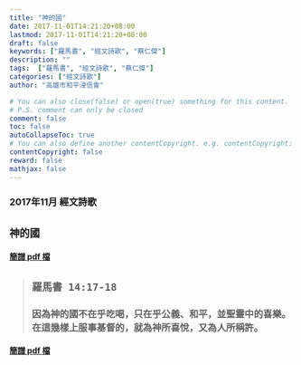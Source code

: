 ```yaml
---
title: "神的國"
date: 2017-11-01T14:21:20+08:00
lastmod: 2017-11-01T14:21:20+08:00
draft: false
keywords: ["羅馬書", "經文詩歌", "蔡仁傑"]
description: ""
tags:  ["羅馬書", "經文詩歌", "蔡仁傑"]
categories: ["經文詩歌"]
author: "高雄市和平浸信會"

# You can also close(false) or open(true) something for this content.
# P.S. comment can only be closed
comment: false
toc: false
autoCollapseToc: true
# You can also define another contentCopyright. e.g. contentCopyright: "This is another copyright."
contentCopyright: false
reward: false
mathjax: false
---
```


### 2017年11月 經文詩歌

## `神的國`

#### [簡譜 pdf 檔](/pdf-h/h201711.pdf "神的國")

> ## `羅馬書 14:17-18`
> 
> ### 因為神的國不在乎吃喝，只在乎公義、和平，並聖靈中的喜樂。在這幾樣上服事基督的，就為神所喜悅，又為人所稱許。

#### [簡譜 pdf 檔](/pdf-h/h201711.pdf "神的國")